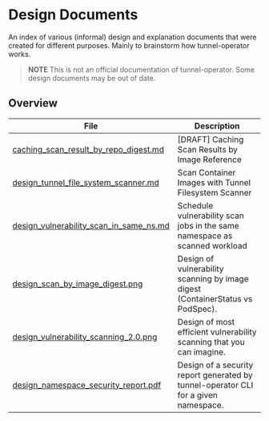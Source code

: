 # Design Documents

An index of various (informal) design and explanation documents that were
created for different purposes. Mainly to brainstorm how tunnel-operator works.

> **NOTE** This is not an official documentation of tunnel-operator. Some design
> documents may be out of date.

## Overview

| File                                      | Description                                                                             |
|-------------------------------------------|-----------------------------------------------------------------------------------------|
| [caching_scan_result_by_repo_digest.md]   | [DRAFT] Caching Scan Results by Image Reference                                         |
| [design_tunnel_file_system_scanner.md]     | Scan Container Images with Tunnel Filesystem Scanner                                     |
| [design_vulnerability_scan_in_same_ns.md] | Schedule vulnerability scan jobs in the same namespace as scanned workload              |
| [design_scan_by_image_digest.png]         | Design of vulnerability scanning by image digest (ContainerStatus vs PodSpec).          |
| [design_vulnerability_scanning_2.0.png]   | Design of most efficient vulnerability scanning that you can imagine.                   |
| [design_namespace_security_report.pdf]    | Design of a security report generated by tunnel-operator CLI for a given namespace.           |

[caching_scan_result_by_repo_digest.md]: ./caching_scan_results_by_repo_digest.md
[design_tunnel_file_system_scanner.md]: ./design_tunnel_file_system_scanner.md
[design_vulnerability_scan_in_same_ns.md]: ./design_vuln_scan_job_in_same_namespace_of_workload.md
[design_scan_by_image_digest.png]: ./design_scan_by_image_digest.png
[design_vulnerability_scanning_2.0.png]: ./design_vulnerability_scanning_2.0.png
[design_namespace_security_report.pdf]: ./design_namespace_security_report.pdf
